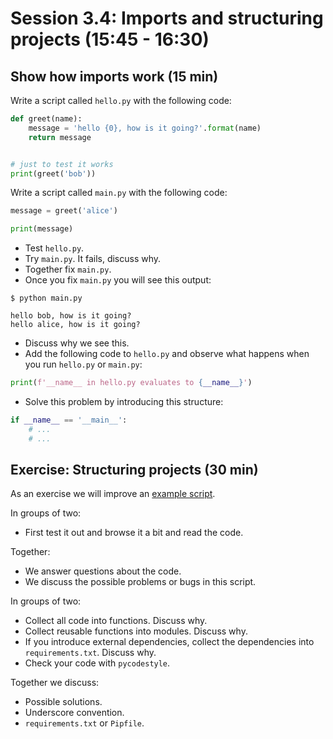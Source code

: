 

# Session 3.4: Imports and structuring projects (15:45 - 16:30)


## Show how imports work (15 min)

Write a script called `hello.py` with the following code:

```python
def greet(name):
    message = 'hello {0}, how is it going?'.format(name)
    return message


# just to test it works
print(greet('bob'))
```

Write a script called `main.py` with the following code:

```python
message = greet('alice')

print(message)
```

- Test `hello.py`.
- Try `main.py`. It fails, discuss why.
- Together fix `main.py`.
- Once you fix `main.py` you will see this output:

```shell
$ python main.py

hello bob, how is it going?
hello alice, how is it going?
```

- Discuss why we see this.
- Add the following code to `hello.py` and observe
  what happens when you run `hello.py` or `main.py`:

```python
print(f'__name__ in hello.py evaluates to {__name__}')
```

- Solve this problem by introducing this structure:

```python
if __name__ == '__main__':
    # ...
    # ...
```


## Exercise: Structuring projects (30 min)

As an exercise we will improve an [example script](structuring-exercise/example.py).

In groups of two:

- First test it out and browse it a bit and read the code.

Together:

- We answer questions about the code.
- We discuss the possible problems or bugs in this script.

In groups of two:

- Collect all code into functions. Discuss why.
- Collect reusable functions into modules. Discuss why.
- If you introduce external dependencies,
  collect the dependencies into `requirements.txt`. Discuss why.
- Check your code with `pycodestyle`.

Together we discuss:

- Possible solutions.
- Underscore convention.
- `requirements.txt` or `Pipfile`.
